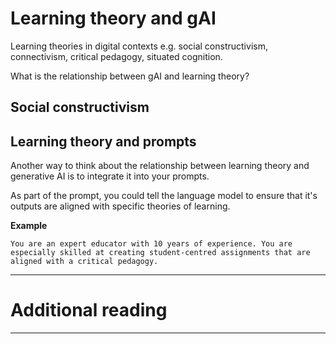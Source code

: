 # Learning theory and gAI

Learning theories in digital contexts e.g. social constructivism, connectivism, critical pedagogy, situated cognition.

What is the relationship between gAI and learning theory?

## Social constructivism



## Learning theory and prompts

Another way to think about the relationship between learning theory and generative AI is to integrate it into your prompts.

As part of the prompt, you could tell the language model to ensure that it's outputs are aligned with specific theories of learning.

**Example**

```
You are an expert educator with 10 years of experience. You are especially skilled at creating student-centred assignments that are aligned with a critical pedagogy.
```

---
# Additional reading



---
